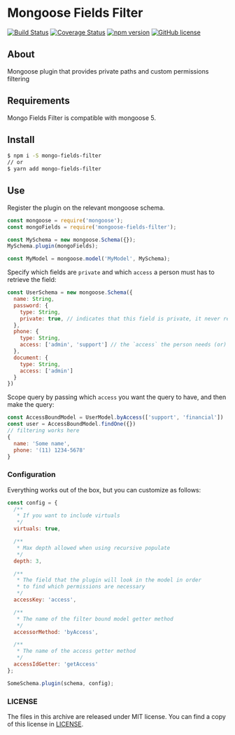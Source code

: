 # Mongoose Fields Filter

[![Build Status](https://travis-ci.com/felipe-augusto/mongoose-fields-filter.svg?branch=master)](https://travis-ci.org/felipe-augusto/mongoose-fields-filter)
[![Coverage Status](https://coveralls.io/repos/github/felipe-augusto/mongoose-fields-filter/badge.svg?branch=master)](https://coveralls.io/github/felipe-augusto/mongoose-fields-filter?branch=master)
[![npm version](https://badge.fury.io/js/mongoose-fields-filter.svg)](https://badge.fury.io/js/mongoose-fields-filter)
[![GitHub license](https://img.shields.io/badge/license-MIT-blue.svg)](https://raw.githubusercontent.com/felipe-augusto/mongoose-fields-filter/master/LICENSE)


## About

Mongoose plugin that provides private paths and custom permissions filtering

## Requirements

Mongo Fields Filter is compatible with mongoose 5.

## Install

```sh
$ npm i -S mongo-fields-filter
// or
$ yarn add mongo-fields-filter
```

## Use

Register the plugin on the relevant mongoose schema.

```javascript
const mongoose = require('mongoose');
const mongoFields = require('mongoose-fields-filter');

const MySchema = new mongoose.Schema({});
MySchema.plugin(mongoFields);

const MyModel = mongoose.model('MyModel', MySchema);
```

Specify which fields are `private` and which `access` a person must has to retrieve the field:


```javascript
const UserSchema = new mongoose.Schema({
  name: String,
  password: {
    type: String,
    private: true, // indicates that this field is private, it never returns
  },
  phone: {
    type: String,
    access: ['admin', 'support'] // the `access` the person needs (or) to obtain this fields
  },
  document: {
    type: String,
    access: ['admin']
  }
})

```

Scope query by passing which `access` you want the query to have, and then make the query:

```javascript
const AccessBoundModel = UserModel.byAccess(['support', 'financial'])
const user = AccessBoundModel.findOne({})
// filtering works here
{
  name: 'Some name',
  phone: '(11) 1234-5678'
}

```


### Configuration

Everything works out of the box, but you can customize as follows:

```javascript
const config = {
  /**
   * If you want to include virtuals
   */
  virtuals: true,

  /**
   * Max depth allowed when using recursive populate
   */
  depth: 3,

  /**
   * The field that the plugin will look in the model in order
   * to find which permissions are necessary
   */
  accessKey: 'access',

  /**
   * The name of the filter bound model getter method
   */
  accessorMethod: 'byAccess',

  /**
   * The name of the access getter method
   */
  accessIdGetter: 'getAccess'
};

SomeSchema.plugin(schema, config);
```


### LICENSE

The files in this archive are released under MIT license.
You can find a copy of this license in [LICENSE](https://github.com/felipe-augusto/mongoose-fields-filter/raw/master/LICENSE).